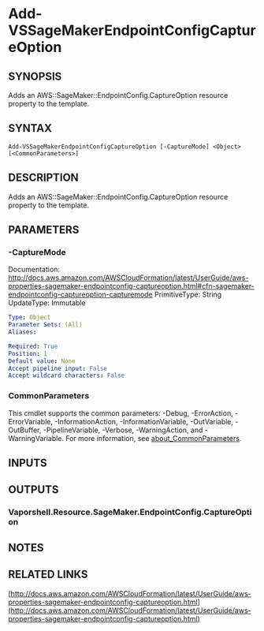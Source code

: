 # Add-VSSageMakerEndpointConfigCaptureOption

## SYNOPSIS
Adds an AWS::SageMaker::EndpointConfig.CaptureOption resource property to the template.

## SYNTAX

```
Add-VSSageMakerEndpointConfigCaptureOption [-CaptureMode] <Object> [<CommonParameters>]
```

## DESCRIPTION
Adds an AWS::SageMaker::EndpointConfig.CaptureOption resource property to the template.

## PARAMETERS

### -CaptureMode
Documentation: http://docs.aws.amazon.com/AWSCloudFormation/latest/UserGuide/aws-properties-sagemaker-endpointconfig-captureoption.html#cfn-sagemaker-endpointconfig-captureoption-capturemode
PrimitiveType: String
UpdateType: Immutable

```yaml
Type: Object
Parameter Sets: (All)
Aliases:

Required: True
Position: 1
Default value: None
Accept pipeline input: False
Accept wildcard characters: False
```

### CommonParameters
This cmdlet supports the common parameters: -Debug, -ErrorAction, -ErrorVariable, -InformationAction, -InformationVariable, -OutVariable, -OutBuffer, -PipelineVariable, -Verbose, -WarningAction, and -WarningVariable. For more information, see [about_CommonParameters](http://go.microsoft.com/fwlink/?LinkID=113216).

## INPUTS

## OUTPUTS

### Vaporshell.Resource.SageMaker.EndpointConfig.CaptureOption
## NOTES

## RELATED LINKS

[http://docs.aws.amazon.com/AWSCloudFormation/latest/UserGuide/aws-properties-sagemaker-endpointconfig-captureoption.html](http://docs.aws.amazon.com/AWSCloudFormation/latest/UserGuide/aws-properties-sagemaker-endpointconfig-captureoption.html)

